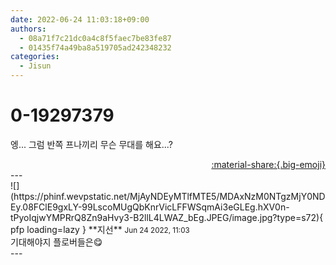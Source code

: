 ```yaml
---
date: 2022-06-24 11:03:18+09:00
authors:
  - 08a71f7c21dc0a4c8f5faec7be83fe87
  - 01435f74a49ba8a519705ad242348232
categories:
  - Jisun
---
```


# 0-19297379

<div class="post-container" markdown="1">
<div class="content-container md-sidebar__scrollwrap" markdown="1">

엥... 그럼 반쪽 프나끼리 무슨 무대를 해요...?

</div>
</div>

<div style="text-align: right;" markdown="1">
<a href="https://weverse.io/fromis9/fanpost/0-19297379" style="text-align: right;">:material-share:{.big-emoji}</a>
</div>
---

<div class="comments-container md-sidebar__scrollwrap" markdown="1">
<div class="comment" markdown="1">
<div class='id-container' markdown="1">
![](https://phinf.wevpstatic.net/MjAyNDEyMTlfMTE5/MDAxNzM0NTgzMjY0NDEy.08FClE9gxLY-99LscoMUgQbKnrVicLFFWSqmAi3eGLEg.hXV0n-tPyoIqjwYMPRrQ8Zn9aHvy3-B2llL4LWAZ_bEg.JPEG/image.jpg?type=s72){ pfp loading=lazy }
**<span class="artist">지선</span>** <small>Jun 24 2022, 11:03</small><br>
</div>
<div class='comment-body' markdown="1">
기대해야지 플로버들은😋
</div>
</div>
</div>
---
